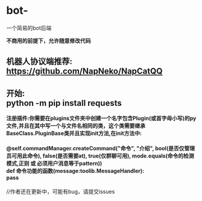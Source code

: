 # bot-
一个简易的bot后端

**不商用的前提下，允许随意修改代码**

## 机器人协议端推荐: <br>https://github.com/NapNeko/NapCatQQ

## 开始:<br>python -m pip install requests

**注册插件:你需要在plugins文件夹中创建一个名字包含Plugin(或首字母小写)的py文件,并且在其中写一个与文件名相同的类，这个类需要继承BaseClass.PluginBase类并且实现init方法,在init方法中:**
#### @self.commandManager.createCommand("命令", "介绍", bool(是否仅管理员可用此命令), false(是否需要at), true(仅群聊可用), mode.equals(命令的检测模式,正则 或 必须用户消息等于pattern))<br>def 命令功能的函数(message:toolib.MessageHandler):<br>   pass

//作者还在更新中，可能有bug，请提交issues
